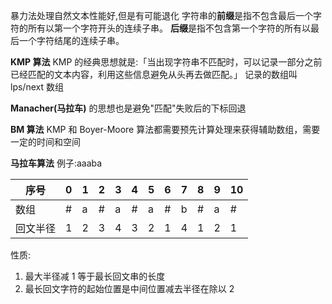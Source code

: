 暴力法处理自然文本性能好,但是有可能退化
字符串的**前缀**是指不包含最后一个字符的所有以第一个字符开头的连续子串。
**后缀**是指不包含第一个字符的所有以最后一个字符结尾的连续子串。

**KMP 算法**
KMP 的经典思想就是:「当出现字符串不匹配时，可以记录一部分之前已经匹配的文本内容，利用这些信息避免从头再去做匹配。」
记录的数组叫 lps/next 数组

**Manacher(马拉车)** 的思想也是避免"匹配"失败后的下标回退

**BM 算法**
KMP 和 Boyer-Moore 算法都需要预先计算处理来获得辅助数组，需要一定的时间和空间

**马拉车算法**
例子:aaaba

| 序号     | 0   | 1   | 2   | 3   | 4   | 5   | 6   | 7   | 8   | 9   | 10  |
| -------- | --- | --- | --- | --- | --- | --- | --- | --- | --- | --- | --- |
| 数组     | #   | a   | #   | a   | #   | a   | #   | b   | #   | a   | #   |
| 回文半径 | 1   | 2   | 3   | 4   | 3   | 2   | 1   | 4   | 1   | 2   | 1   |

性质:

1. 最大半径减 1 等于最长回文串的长度
2. 最长回文字符的起始位置是中间位置减去半径在除以 2
